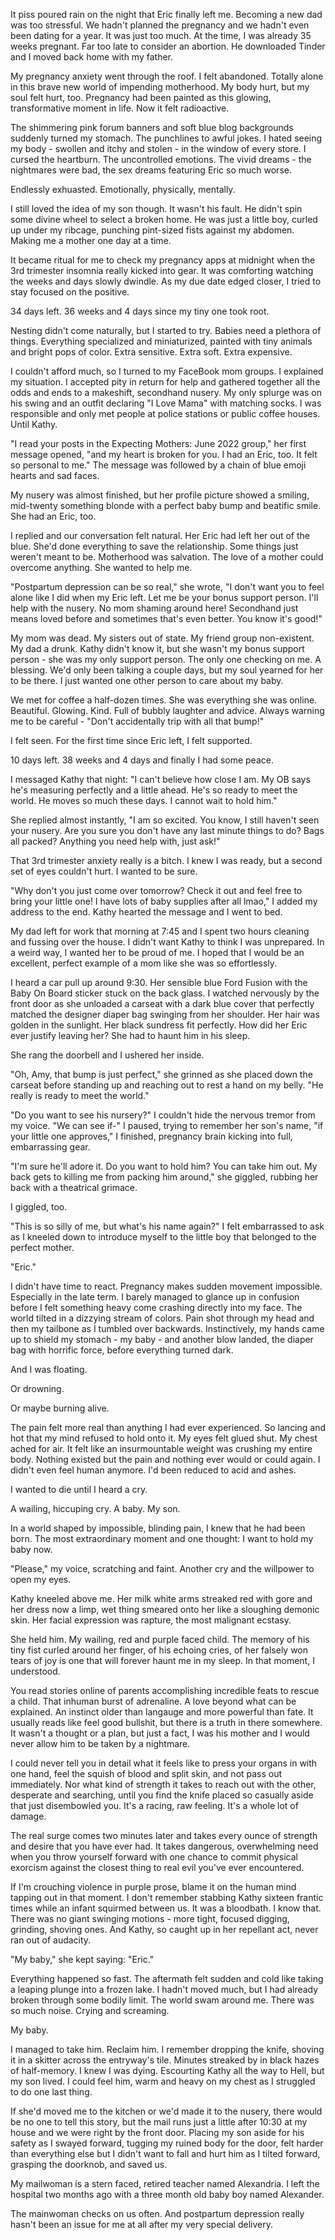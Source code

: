 It piss poured rain on the night that Eric finally left me. Becoming a new dad was too stressful. We hadn't planned the pregnancy and we hadn't even been dating for a year. It was just too much. At the time, I was already 35 weeks pregnant. Far too late to consider an abortion. He downloaded Tinder and I moved back home with my father. 

My pregnancy anxiety went through the roof. I felt abandoned. Totally alone in this brave new world of impending motherhood. My body hurt, but my soul felt hurt, too. Pregnancy had been painted as this glowing, transformative moment in life. Now it felt radioactive. 

The shimmering pink forum banners and soft blue blog backgrounds suddenly turned my stomach. The punchlines to awful jokes. I hated seeing my body - swollen and itchy and stolen - in the window of every store. I cursed the heartburn. The uncontrolled emotions. The vivid dreams - the nightmares were bad, the sex dreams featuring Eric so much worse. 

Endlessly exhuasted. Emotionally, physically, mentally. 

I still loved the idea of my son though. It wasn't his fault. He didn't spin some divine wheel to select a broken home. He was just a little boy, curled up under my ribcage, punching pint-sized fists against my abdomen. Making me a mother one day at a time. 

It became ritual for me to check my pregnancy apps at midnight when the 3rd trimester insomnia really kicked into gear. It was comforting watching the weeks and days slowly dwindle. As my due date edged closer, I tried to stay focused on the positive. 

34 days left. 36 weeks and 4 days since my tiny one took root. 

Nesting didn't come naturally, but I started to try. Babies need a plethora of things. Everything specialized and miniaturized, painted with tiny animals and bright pops of color. Extra sensitive. Extra soft. Extra expensive. 

I couldn't afford much, so I turned to my FaceBook mom groups. I explained my situation. I accepted pity in return for help and gathered together all the odds and ends to a makeshift, secondhand nusery. My only splurge was on his swing and an outfit declaring "I Love Mama" with matching socks. I was responsible and only met people at police stations or public coffee houses. Until Kathy. 

"I read your posts in the Expecting Mothers: June 2022 group," her first message opened, "and my heart is broken for you. I had an Eric, too. It felt so personal to me." The message was followed by a chain of blue emoji hearts and sad faces. 

My nusery was almost finished, but her profile picture showed a smiling, mid-twenty something blonde with a perfect baby bump and beatific smile. She had an Eric, too. 

I replied and our conversation felt natural. Her Eric had left her out of the blue. She'd done everything to save the relationship. Some things just weren't meant to be. Motherhood was salvation. The love of a mother could overcome anything. She wanted to help me. 

"Postpartum depression can be so real," she wrote, "I don't want you to feel alone like I did when my Eric left. Let me be your bonus support person. I'll help with the nusery. No mom shaming around here! Secondhand just means loved before and sometimes that's even better. You know it's good!" 

My mom was dead. My sisters out of state. My friend group non-existent. My dad a drunk. Kathy didn't know it, but she wasn't my bonus support person - she was my only support person. The only one checking on me. A blessing. We'd only been talking a couple days, but my soul yearned for her to be there. I just wanted one other person to care about my baby. 

We met for coffee a half-dozen times. She was everything she was online. Beautiful. Glowing. Kind. Full of bubbly laughter and advice. Always warning me to be careful - "Don't accidentally trip with all that bump!" 

I felt seen. For the first time since Eric left, I felt supported. 

10 days left. 38 weeks and 4 days and finally I had some peace. 

I messaged Kathy that night: "I can't believe how close I am. My OB says he's measuring perfectly and a little ahead. He's so ready to meet the world. He moves so much these days. I cannot wait to hold him."

She replied almost instantly, "I am so excited. You know, I still haven't seen your nusery. Are you sure you don't have any last minute things to do? Bags all packed? Anything you need help with, just ask!"

That 3rd trimester anxiety really is a bitch. I knew I was ready, but a second set of eyes couldn't hurt. I wanted to be sure. 

"Why don't you just come over tomorrow? Check it out and feel free to bring your little one! I have lots of baby supplies after all lmao," I added my address to the end. Kathy hearted the message and I went to bed. 

My dad left for work that morning at 7:45 and I spent two hours cleaning and fussing over the house. I didn't want Kathy to think I was unprepared. In a weird way, I wanted her to be proud of me. I hoped that I would be an excellent, perfect example of a mom like she was so effortlessly. 

I heard a car pull up around 9:30. Her sensible blue Ford Fusion with the Baby On Board sticker stuck on the back glass. I watched nervously by the front door as she unloaded a carseat with a dark blue cover that perfectly matched the designer diaper bag swinging from her shoulder. Her hair was golden in the sunlight. Her black sundress fit perfectly. How did her Eric ever justify leaving her? She had to haunt him in his sleep. 

She rang the doorbell and I ushered her inside. 

"Oh, Amy, that bump is just perfect," she grinned as she placed down the carseat before standing up and reaching out to rest a hand on my belly. "He really is ready to meet the world." 

"Do you want to see his nursery?" I couldn't hide the nervous tremor from my voice. "We can see if-" I paused, trying to remember her son's name, "if your little one approves," I finished, pregnancy brain kicking into full, embarrassing gear. 

"I'm sure he'll adore it. Do you want to hold him? You can take him out. My back gets to killing me from packing him around," she giggled, rubbing her back with a theatrical grimace. 

I giggled, too. 

"This is so silly of me, but what's his name again?" I felt embarrassed to ask as I kneeled down to introduce myself to the little boy that belonged to the perfect mother. 

"Eric."

I didn't have time to react. Pregnancy makes sudden movement impossible. Especially in the late term. I barely managed to glance up in confusion before I felt something heavy come crashing directly into my face. The world tilted in a dizzying stream of colors. Pain shot through my head and then my tailbone as I tumbled over backwards. Instinctively, my hands came up to shield my stomach - my baby - and another blow landed, the diaper bag with horrific force, before everything turned dark. 

And I was floating. 

Or drowning. 

Or maybe burning alive. 

The pain felt more real than anything I had ever experienced. So lancing and hot that my mind refused to hold onto it. My eyes felt glued shut. My chest ached for air. It felt like an insurmountable weight was crushing my entire body. Nothing existed but the pain and nothing ever would or could again. I didn't even feel human anymore. I'd been reduced to acid and ashes. 

I wanted to die until I heard a cry. 

A wailing, hiccuping cry. A baby. My son.

In a world shaped by impossible, blinding pain, I knew that he had been born. The most extraordinary moment and one thought: I want to hold my baby now.

"Please," my voice, scratching and faint. Another cry and the willpower to open my eyes. 

Kathy kneeled above me. Her milk white arms streaked red with gore and her dress now a limp, wet thing smeared onto her like a sloughing demonic skin. Her facial expression was rapture, the most malignant ecstasy. 

She held him. My wailing, red and purple faced child. The memory of his tiny fist curled around her finger, of his echoing cries, of her falsely won tears of joy is one that will forever haunt me in my sleep. In that moment, I understood. 

You read stories online of parents accomplishing incredible feats to rescue a child. That inhuman burst of adrenaline. A love beyond what can be explained. An instinct older than langauge and more powerful than fate. It usually reads like feel good bullshit, but there is a truth in there somewhere. It wasn't a thought or a plan, but just a fact, I was his mother and I would never allow him to be taken by a nightmare. 

I could never tell you in detail what it feels like to press your organs in with one hand, feel the squish of blood and split skin, and not pass out immediately. Nor what kind of strength it takes to reach out with the other, desperate and searching, until you find the knife placed so casually aside that just disembowled you. It's a racing, raw feeling. It's a whole lot of damage. 

The real surge comes two minutes later and takes every ounce of strength and desire that you have ever had. It takes dangerous, overwhelming need when you throw yourself forward with one chance to commit physical exorcism against the closest thing to real evil you've ever encountered. 

If I'm crouching violence in purple prose, blame it on the human mind tapping out in that moment. I don't remember stabbing Kathy sixteen frantic times while an infant squirmed between us. It was a bloodbath. I know that. There was no giant swinging motions - more tight, focused digging, grinding, shoving ones. And Kathy, so caught up in her repellant act, never ran out of audacity.

"My baby," she kept saying: "Eric."

Everything happened so fast. The aftermath felt sudden and cold like taking a leaping plunge into a frozen lake. I hadn't moved much, but I had already broken through some bodily limit. The world swam around me. There was so much noise. Crying and screaming. 

My baby. 

I managed to take him. Reclaim him. I remember dropping the knife, shoving it in a skitter across the entryway's tile. Minutes streaked by in black hazes of half-memory. I knew I was dying. Escourting Kathy all the way to Hell, but my son lived. I could feel him, warm and heavy on my chest as I struggled to do one last thing. 

If she'd moved me to the kitchen or we'd made it to the nusery, there would be no one to tell this story, but the mail runs just a little after 10:30 at my house and we were right by the front door. Placing my son aside for his safety as I swayed forward, tugging my ruined body for the door, felt harder than everything else but I didn't want to fall and hurt him as I tilted forward, grasping the doorknob, and saved us. 

My mailwoman is a stern faced, retired teacher named Alexandria. I left the hospital two months ago with a three month old baby boy named Alexander.

The mainwoman checks on us often. And postpartum depression really hasn't been an issue for me at all after my very special delivery.